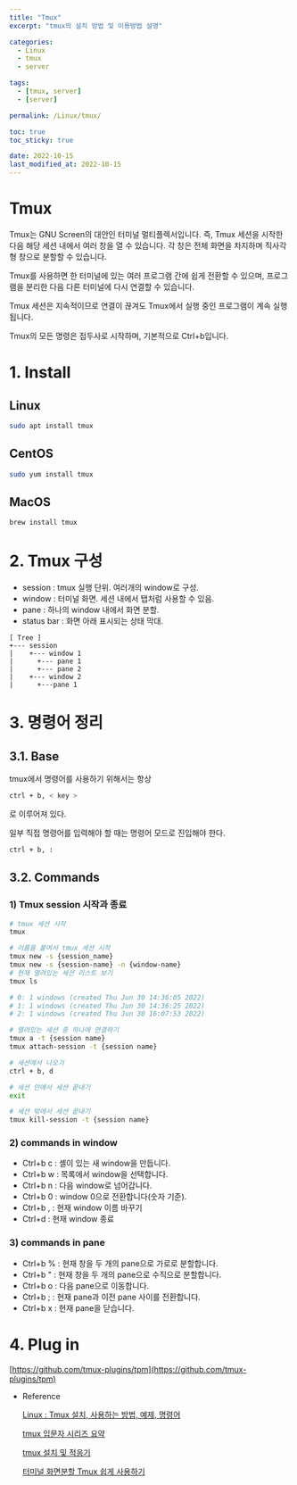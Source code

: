 ```yaml
---
title: "Tmux"
excerpt: "tmux의 설치 방법 및 이용방법 설명"

categories:
  - Linux
  - tmux
  - server

tags:
  - [tmux, server]
  - [server]

permalink: /Linux/tmux/

toc: true
toc_sticky: true

date: 2022-10-15
last_modified_at: 2022-10-15
---
```


# Tmux

Tmux는 GNU Screen의 대안인 터미널 멀티플렉서입니다. 즉, Tmux 세션을 시작한 다음 해당 세션 내에서 여러 창을 열 수 있습니다. 각 창은 전체 화면을 차지하며 직사각형 창으로 분할할 수 있습니다.

Tmux를 사용하면 한 터미널에 있는 여러 프로그램 간에 쉽게 전환할 수 있으며, 프로그램을 분리한 다음 다른 터미널에 다시 연결할 수 있습니다.

Tmux 세션은 지속적이므로 연결이 끊겨도 Tmux에서 실행 중인 프로그램이 계속 실행됩니다.

Tmux의 모든 명령은 접두사로 시작하며, 기본적으로 Ctrl+b입니다.

# 1. Install

## Linux

```bash
sudo apt install tmux
```

## CentOS

```bash
sudo yum install tmux
```

## MacOS

```bash
brew install tmux
```

# 2. Tmux 구성

- session : tmux 실행 단위. 여러개의 window로 구성.
- window : 터미널 화면. 세션 내에서 탭처럼 사용할 수 있음.
- pane : 하나의 window 내에서 화면 분할.
- status bar : 화면 아래 표시되는 상태 막대.

```
[ Tree ]  
+--- session  
|    +--- window 1  
|      +--- pane 1  
|      +--- pane 2  
|    +--- window 2  
|      +---pane 1  
```

# 3. 명령어 정리

## 3.1. Base

tmux에서 명령어를 사용하기 위해서는 항상 

```bash
ctrl + b, < key >
```

로 이루어져 있다.

일부 직접 명령어를 입력해야 할 때는 명령어 모드로 진입해야 한다.

```bash
ctrl + b, :
```

## 3.2. Commands

### 1) Tmux session 시작과 종료

```bash
# tmux 세션 시작
tmux 

# 이름을 붙여서 tmux 세션 시작
tmux new -s {session_name}
tmux new -s {session-name} -n {window-name}
# 현재 열려있는 세션 리스트 보기
tmux ls

# 0: 1 windows (created Thu Jun 30 14:36:05 2022)
# 1: 1 windows (created Thu Jun 30 14:36:25 2022)
# 2: 1 windows (created Thu Jun 30 16:07:53 2022)

# 열려있는 세션 중 하나에 연결하기
tmux a -t {session name}
tmux attach-session -t {session name}

# 세션에서 나오기
ctrl + b, d

# 세션 안에서 세션 끝내기
exit

# 세션 밖에서 세션 끝내기
tmux kill-session -t {session name}
```

### 2) commands in window

- Ctrl+b c : 셸이 있는 새 window을 만듭니다.
- Ctrl+b w : 목록에서 window을 선택합니다.
- Ctrl+b n : 다음 window로 넘어갑니다.
- Ctrl+b 0 : window 0으로 전환합니다(숫자 기준).
- Ctrl+b , : 현재 window 이름 바꾸기
- Ctrl+d : 현재 window 종료

### 3) commands in pane

- Ctrl+b % : 현재 창을 두 개의 pane으로 가로로 분할합니다.
- Ctrl+b " : 현재 창을 두 개의 pane으로 수직으로 분할합니다.
- Ctrl+b o : 다음 pane으로 이동합니다.
- Ctrl+b ; : 현재 pane과 이전 pane 사이를 전환합니다.
- Ctrl+b x : 현재 pane을 닫습니다.

# 4. Plug in

[https://github.com/tmux-plugins/tpm](https://github.com/tmux-plugins/tpm)

- Reference
    
    [Linux : Tmux 설치, 사용하는 방법, 예제, 명령어](https://jjeongil.tistory.com/1361)
    
    [tmux 입문자 시리즈 요약](https://edykim.com/ko/post/tmux-introductory-series-summary/)
    
    [tmux 설치 및 적응기](https://bossm0n5t3r.github.io/posts/74/)
    
    [터미널 화면분할 Tmux 쉽게 사용하기](https://velog.io/@suasue/Ubuntu-%ED%84%B0%EB%AF%B8%EB%84%90-%ED%99%94%EB%A9%B4%EB%B6%84%ED%95%A0-Tmux-%EC%89%BD%EA%B2%8C-%EC%82%AC%EC%9A%A9%ED%95%98%EA%B8%B0)